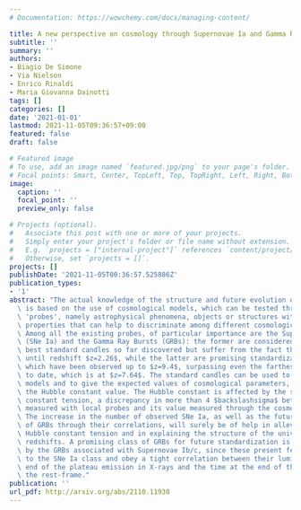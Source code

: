 ```yaml
---
# Documentation: https://wowchemy.com/docs/managing-content/

title: A new perspective on cosmology through Supernovae Ia and Gamma Ray Bursts
subtitle: ''
summary: ''
authors:
- Biagio De Simone
- Via Nielson
- Enrico Rinaldi
- Maria Giovanna Dainotti
tags: []
categories: []
date: '2021-01-01'
lastmod: 2021-11-05T09:36:57+09:00
featured: false
draft: false

# Featured image
# To use, add an image named `featured.jpg/png` to your page's folder.
# Focal points: Smart, Center, TopLeft, Top, TopRight, Left, Right, BottomLeft, Bottom, BottomRight.
image:
  caption: ''
  focal_point: ''
  preview_only: false

# Projects (optional).
#   Associate this post with one or more of your projects.
#   Simply enter your project's folder or file name without extension.
#   E.g. `projects = ["internal-project"]` references `content/project/deep-learning/index.md`.
#   Otherwise, set `projects = []`.
projects: []
publishDate: '2021-11-05T00:36:57.525886Z'
publication_types:
- '1'
abstract: "The actual knowledge of the structure and future evolution of our universe\
  \ is based on the use of cosmological models, which can be tested through the so-called\
  \ 'probes', namely astrophysical phenomena, objects or structures with peculiar\
  \ properties that can help to discriminate among different cosmological models.\
  \ Among all the existing probes, of particular importance are the Supernovae Ia\
  \ (SNe Ia) and the Gamma Ray Bursts (GRBs): the former are considered among the\
  \ best standard candles so far discovered but suffer from the fact that can be observed\
  \ until redshift $z=2.26$, while the latter are promising standardizable candles\
  \ which have been observed up to $z=9.4$, surpassing even the farthest quasar known\
  \ to date, which is at $z=7.64$. The standard candles can be used to test the cosmological\
  \ models and to give the expected values of cosmological parameters, in particular\
  \ the Hubble constant value. The Hubble constant is affected by the so-called $backslash$sayHubble\
  \ constant tension, a discrepancy in more than 4 $backslashsigma$ between its value\
  \ measured with local probes and its value measured through the cosmological probes.\
  \ The increase in the number of observed SNe Ia, as well as the future standardization\
  \ of GRBs through their correlations, will surely be of help in alleviating the\
  \ Hubble constant tension and in explaining the structure of the universe at higher\
  \ redshifts. A promising class of GRBs for future standardization is represented\
  \ by the GRBs associated with Supernovae Ib/c, since these present features similar\
  \ to the SNe Ia class and obey a tight correlation between their luminosity at the\
  \ end of the plateau emission in X-rays and the time at the end of the plateau in\
  \ the rest-frame."
publication: ''
url_pdf: http://arxiv.org/abs/2110.11930
---
```

